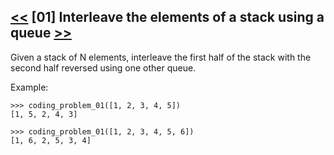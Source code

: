 ## [<<](..) [01] Interleave the elements of a stack using a queue [>>](../02)

Given a stack of N elements, interleave the first half of the stack
with the second half reversed using one other queue.

Example:

    >>> coding_problem_01([1, 2, 3, 4, 5])
    [1, 5, 2, 4, 3]
    
    >>> coding_problem_01([1, 2, 3, 4, 5, 6])
    [1, 6, 2, 5, 3, 4]
